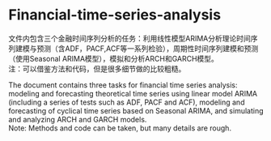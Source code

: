 # Financial-time-series-analysis
文件内包含三个金融时间序列分析的任务：利用线性模型ARIMA分析理论时间序列建模与预测（含ADF，PACF,ACF等一系列检验），周期性时间序列建模和预测（使用Seasonal ARIMA模型），模拟和分析ARCH和GARCH模型。  
注：可以借鉴方法和代码，但是很多细节做的比较粗糙。  
  
The document contains three tasks for financial time series analysis: modeling and forecasting theoretical time series using linear model ARIMA (including a series of tests such as ADF, PACF and ACF), modeling and forecasting of cyclical time series based on Seasonal ARIMA, and simulating and analyzing ARCH and GARCH models.  
Note: Methods and code can be taken, but many details are rough.
